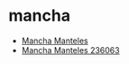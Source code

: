# mancha

 * [Mancha Manteles](../../index/m/mancha-manteles-236063.json)
 * [Mancha Manteles 236063](../../index/m/mancha-manteles-236063.json)
